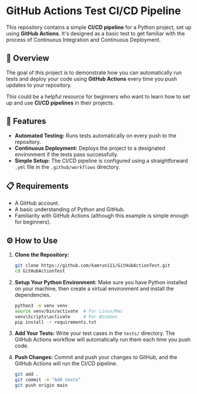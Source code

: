 # GitHub Actions Test CI/CD Pipeline

This repository contains a simple **CI/CD pipeline** for a Python project, set up using **GitHub Actions**. It's designed as a basic test to get familiar with the process of Continuous Integration and Continuous Deployment.

## 🚀 Overview

The goal of this project is to demonstrate how you can automatically run tests and deploy your code using **GitHub Actions** every time you push updates to your repository.

This could be a helpful resource for beginners who want to learn how to set up and use **CI/CD pipelines** in their projects.

## 🔧 Features

- **Automated Testing:** Runs tests automatically on every push to the repository.
- **Continuous Deployment:** Deploys the project to a designated environment if the tests pass successfully.
- **Simple Setup:** The CI/CD pipeline is configured using a straightforward `.yml` file in the `.github/workflows` directory.

## 📋 Requirements

- A GitHub account.
- A basic understanding of Python and GitHub.
- Familiarity with GitHub Actions (although this example is simple enough for beginners).

## ⚙️ How to Use

1. **Clone the Repository:**

   ```bash
   git clone https://github.com/kamrun111/GitHubActionTest.git
   cd GitHubActionTest
   ```

2. **Setup Your Python Environment:**
   Make sure you have Python installed on your machine, then create a virtual environment and install the dependencies.

   ```bash
   python3 -m venv venv
   source venv/bin/activate  # For Linux/Mac
   venv\Scripts\activate     # For Windows
   pip install -r requirements.txt
   ```

3. **Add Your Tests:**
   Write your test cases in the `tests/` directory. The GitHub Actions workflow will automatically run them each time you push code.

4. **Push Changes:**
   Commit and push your changes to GitHub, and the GitHub Actions will run the CI/CD pipeline.

   ```bash
   git add .
   git commit -m "Add tests"
   git push origin main
   ```
